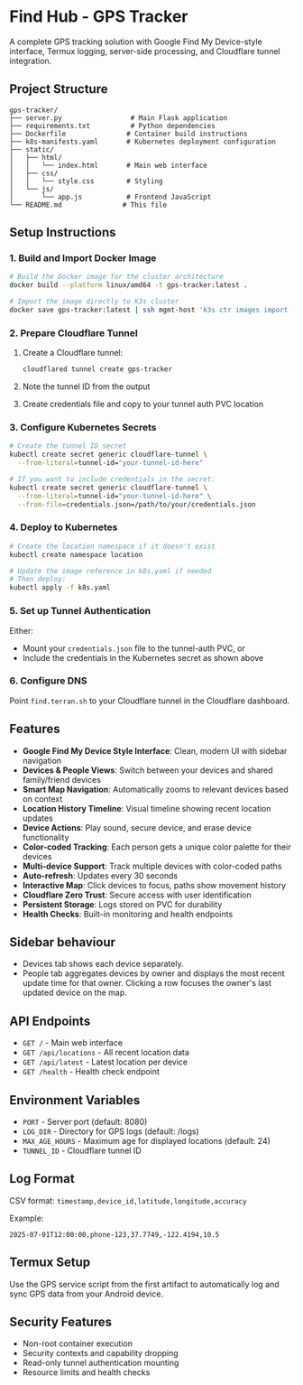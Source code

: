 # Find Hub - GPS Tracker

A complete GPS tracking solution with Google Find My Device-style interface, Termux logging, server-side processing, and Cloudflare tunnel integration.

## Project Structure

```
gps-tracker/
├── server.py                 # Main Flask application
├── requirements.txt          # Python dependencies
├── Dockerfile               # Container build instructions
├── k8s-manifests.yaml       # Kubernetes deployment configuration
├── static/
│   ├── html/
│   │   └── index.html       # Main web interface
│   ├── css/
│   │   └── style.css        # Styling
│   └── js/
│       └── app.js           # Frontend JavaScript
└── README.md               # This file
```

## Setup Instructions

### 1. Build and Import Docker Image

```bash
# Build the Docker image for the cluster architecture
docker build --platform linux/amd64 -t gps-tracker:latest .

# Import the image directly to K3s cluster
docker save gps-tracker:latest | ssh mgmt-host 'k3s ctr images import -'
```

### 2. Prepare Cloudflare Tunnel

1. Create a Cloudflare tunnel:
   ```bash
   cloudflared tunnel create gps-tracker
   ```

2. Note the tunnel ID from the output

3. Create credentials file and copy to your tunnel auth PVC location

### 3. Configure Kubernetes Secrets

```bash
# Create the tunnel ID secret
kubectl create secret generic cloudflare-tunnel \
  --from-literal=tunnel-id="your-tunnel-id-here"

# If you want to include credentials in the secret:
kubectl create secret generic cloudflare-tunnel \
  --from-literal=tunnel-id="your-tunnel-id-here" \
  --from-file=credentials.json=/path/to/your/credentials.json
```

### 4. Deploy to Kubernetes

```bash
# Create the location namespace if it doesn't exist
kubectl create namespace location

# Update the image reference in k8s.yaml if needed
# Then deploy:
kubectl apply -f k8s.yaml
```

### 5. Set up Tunnel Authentication

Either:
- Mount your `credentials.json` file to the tunnel-auth PVC, or
- Include the credentials in the Kubernetes secret as shown above

### 6. Configure DNS

Point `find.terran.sh` to your Cloudflare tunnel in the Cloudflare dashboard.

## Features

- **Google Find My Device Style Interface**: Clean, modern UI with sidebar navigation
- **Devices & People Views**: Switch between your devices and shared family/friend devices
- **Smart Map Navigation**: Automatically zooms to relevant devices based on context
- **Location History Timeline**: Visual timeline showing recent location updates
- **Device Actions**: Play sound, secure device, and erase device functionality
- **Color-coded Tracking**: Each person gets a unique color palette for their devices
- **Multi-device Support**: Track multiple devices with color-coded paths
- **Auto-refresh**: Updates every 30 seconds
- **Interactive Map**: Click devices to focus, paths show movement history
- **Cloudflare Zero Trust**: Secure access with user identification
- **Persistent Storage**: Logs stored on PVC for durability
 - **Health Checks**: Built-in monitoring and health endpoints

## Sidebar behaviour

- Devices tab shows each device separately.
- People tab aggregates devices by owner and displays the most recent update time for that owner. Clicking a row focuses the owner's last updated device on the map.

## API Endpoints

- `GET /` - Main web interface
- `GET /api/locations` - All recent location data
- `GET /api/latest` - Latest location per device
- `GET /health` - Health check endpoint

## Environment Variables

- `PORT` - Server port (default: 8080)
- `LOG_DIR` - Directory for GPS logs (default: /logs)
- `MAX_AGE_HOURS` - Maximum age for displayed locations (default: 24)
- `TUNNEL_ID` - Cloudflare tunnel ID

## Log Format

CSV format: `timestamp,device_id,latitude,longitude,accuracy`

Example:
```
2025-07-01T12:00:00,phone-123,37.7749,-122.4194,10.5
```

## Termux Setup

Use the GPS service script from the first artifact to automatically log and sync GPS data from your Android device.

## Security Features

- Non-root container execution
- Security contexts and capability dropping
- Read-only tunnel authentication mounting
- Resource limits and health checks